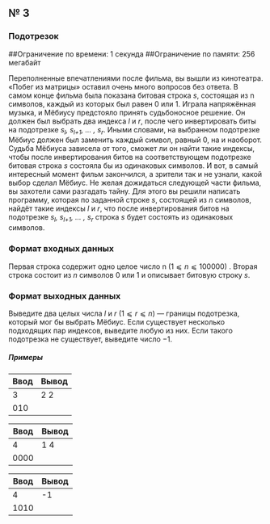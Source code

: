## № 3
### Подотрезок
##Ограничение по времени: $1$ секунда
##Ограничение по памяти: $256$ мегабайт

Переполненные впечатлениями после фильма, вы вышли из кинотеатра. «Побег из матрицы» оставил очень много вопросов без ответа.
В самом конце фильма была показана битовая строка _s_, состоящая из n символов, каждый из которых был равен $0$ или $1$. Играла напряжённая музыка, и Мёбиусу предстояло принять судьбоносное решение. Он должен был выбрать два индекса _l_ и _r_, после чего инвертировать биты на подотрезке *s<sub>l</sub>, s<sub>l+1</sub>, ... , s<sub>r</sub>*. Иными словами, на выбранном подотрезке Мёбиус должен был заменить каждый символ, равный $0$, на и наоборот. Судьба Мёбиуса зависела от того, сможет ли он найти такие индексы, чтобы после инвертирования битов на соответствующем подотрезке битовая строка _s_ состояла бы из одинаковых символов.
И вот, в самый интересный момент фильм закончился, а зрители так и не узнали, какой выбор сделал Мёбиус. Не желая дожидаться следующей части фильма, вы захотели сами разгадать тайну. Для этого вы решили написать программу, которая по заданной строке _s_, состоящей из _n_ символов, найдёт такие индексы _l_ и _r_, что после инвертирования битов на подотрезке *s<sub>l</sub>, s<sub>l+1</sub>, ... , s<sub>r</sub>* строка _s_ будет состоять из одинаковых символов.

### Формат входных данных
Первая строка содержит одно целое число n $(1⩽n⩽100 000)$
.
Вторая строка состоит из _n_ символов $0$ или $1$ и описывает битовую строку _s_.

### Формат выходных данных
Выведите два целых числа _l_ и _r_ $(1⩽r⩽n)$ &mdash; границы подотрезка, который мог бы выбрать Мёбиус. Если существует несколько подходящих пар индексов, выведите любую из них. Если такого подотрезка не существует, выведите число $−1$.

##### Примеры

| Ввод | Вывод |
|------|-------|
| 3    | 2 2   |
| 010  |       |

| Ввод | Вывод |
|------|-------|
| 4    | 1 4   |
| 0000  |       |

| Ввод | Вывод |
|------|-------|
| 4    | -1   |
| 1010  |       |
